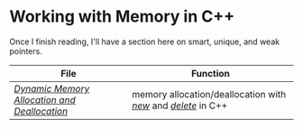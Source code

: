 # Working with Memory in C++
Once I finish reading, I'll have a section here on smart, unique, and weak pointers.

| File | Function |
| ---- | -------- |
| [_Dynamic Memory Allocation and Deallocation_](https://github.com/EthanC2/Notes-and-Writeups/blob/main/C++/Memory%20Management/Dynamic%20Memory%20Allocation%20and%20Deallocation.md) | memory allocation/deallocation with [_new_](https://www.geeksforgeeks.org/new-and-delete-operators-in-cpp-for-dynamic-memory/) and [_delete_](https://www.geeksforgeeks.org/new-and-delete-operators-in-cpp-for-dynamic-memory/) in C++ | 
